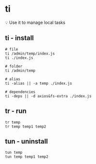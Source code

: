 # ti
💡 Use it to manage local tasks

## ti - install
```shell
# file
ti /admin/temp/index.js
ti ./index.js

# folder
ti /admin/temp

# alias
ti -alias || -a temp ./index.js

# dependencies
ti -deps || -d axios&fs-extra ./index.js
```

## tr - run
```shell
tr temp
tr temp temp1 temp2
```

## tun - uninstall
```shell
tun temp
tun temp temp1 temp2
```
